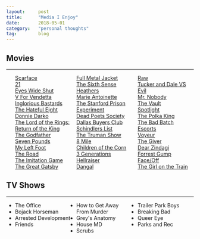 ```yaml
---
layout: 	post
title:  	"Media I Enjoy"
date:   	2018-05-01
category: 	"personal thoughts"
tag:		blog
---
```


## Movies
<hr>
<ul id="movie-list" style="columns:3; list-style-type: none;">
	<li><a href="https://www.imdb.com/title/tt0086250">Scarface</a></li>
	<li><a href="https://www.imdb.com/title/tt0478087">21</a></li>
	<li><a href="https://www.imdb.com/title/tt0120663">Eyes Wide Shut</a></li>
	<li><a href="https://www.imdb.com/title/tt0434409">V For Vendetta</a></li>
	<li><a href="https://www.imdb.com/title/tt0361748">Inglorious Bastards</a></li>
	<li><a href="https://www.imdb.com/title/tt3460252">The Hateful Eight</a></li>
	<li><a href="https://www.imdb.com/title/tt0246578">Donnie Darko</a></li>
	<li><a href="https://www.imdb.com/title/tt0167260">The Lord of the Rings: Return of the King</a></li>
	<li><a href="https://www.imdb.com/title/tt0068646">The Godfather</a></li>
	<li><a href="https://www.imdb.com/title/tt0814314">Seven Pounds</a></li>
	<li><a href="https://www.imdb.com/title/tt0097937">My Left Foot</a></li>
	<li><a href="https://www.imdb.com/title/tt0898367">The Road</a></li>
	<li><a href="https://www.imdb.com/title/tt2084970">The Imitation Game</a></li>
	<li><a href="https://www.imdb.com/title/tt1343092">The Great Gatsby</a></li>
	<li><a href="https://www.imdb.com/title/tt0093058">Full Metal Jacket</a></li>
	<li><a href="https://www.imdb.com/title/tt0167404">The Sixth Sense</a></li>
	<li><a href="https://www.imdb.com/title/tt0097493">Heathers</a></li>
	<li><a href="https://www.imdb.com/title/tt0422720">Marie Antoinette</a></li>
	<li><a href="https://www.imdb.com/title/tt0420293">The Stanford Prison Experiment</a></li>
	<li><a href="https://www.imdb.com/title/tt0097165">Dead Poets Society</a></li>
	<li><a href="https://www.imdb.com/title/tt0790636">Dallas Buyers Club</a></li>
	<li><a href="https://www.imdb.com/title/tt0108052">Schindlers List</a></li>
	<li><a href="https://www.imdb.com/title/tt0120382">The Truman Show</a></li>
	<li><a href="https://www.imdb.com/title/tt0298203">8 Mile</a></li>
	<li><a href="https://www.imdb.com/title/tt0087050">Children of the Corn</a></li>
	<li><a href="https://www.imdb.com/title/tt4158624">3 Generations</a></li>
	<li><a href="https://www.imdb.com/title/tt0093177">Hellraiser</a></li>
	<li><a href="https://www.imdb.com/title/tt5074352">Dangal</a></li>
	<li><a href="https://www.imdb.com/title/tt4954522">Raw</a></li>
	<li><a href="https://www.imdb.com/title/tt1465522">Tucker and Dale VS Evil</a></li>
	<li><a href="https://www.imdb.com/title/tt1465522">Mr. Nobody</a></li>
	<li><a href="https://www.imdb.com/title/tt1785635">The Vault</a></li>
	<li><a href="https://www.imdb.com/title/tt1895587">Spotlight</a></li>
	<li><a href="https://www.imdb.com/title/tt5539052">The Polka King</a></li>
	<li><a href="https://www.imdb.com/title/tt4334266">The Bad Batch</a></li>
	<li><a href="https://www.imdb.com/title/tt4706924">Escorts</a></li>
	<li><a href="https://www.imdb.com/title/tt7588790">Voyeur</a></li>
	<li><a href="https://www.imdb.com/title/tt0435651">The Giver</a></li>
	<li><a href="https://www.imdb.com/title/tt5946128">Dear Zindagi</a></li>
	<li><a href="https://www.imdb.com/title/tt0109830">Forrest Gump</a></li>
	<li><a href="https://www.imdb.com/title/tt0119094">Face/Off</a></li>
	<li><a href="https://www.imdb.com/title/tt3631112">The Girl on the Train</a></li>
</ul>

## TV Shows
<hr>
<ul style="columns:3;">
	<li>The Office</li>
	<li>Bojack Horseman</li>
	<li>Arrested Development</li>
	<li>Friends</li>
	<li>How to Get Away From Murder</li>
	<li>Grey's Anatomy</li>
	<li>House MD</li>
	<li>Scrubs</li>
	<li>Trailer Park Boys</li>
	<li>Breaking Bad</li>
	<li>Queer Eye</li>
	<li>Parks and Rec</li>
</ul>
